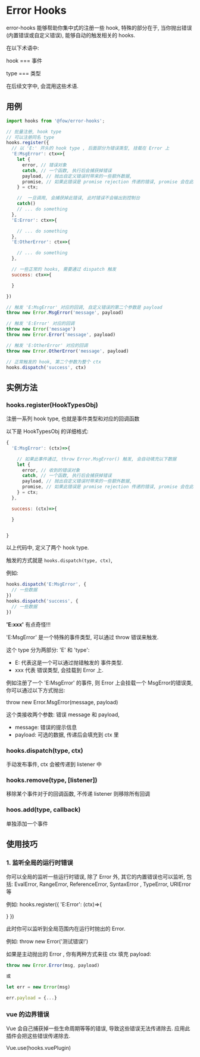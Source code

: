 # Error Hooks

error-hooks 能够帮助你集中式的注册一些 hook, 特殊的部分在于, 当你抛出错误(内置错误或自定义错误), 能够自动的触发相关的 hooks.

在以下术语中:

hook === 事件

type === 类型

在后续文字中, 会混用这些术语.

## 用例

```js
import hooks from '@fow/error-hooks';

// 批量注册, hook type
// 可以注册同名 type
hooks.register({
  // 以 'E:' 开头的 hook type , 后面部分为错误类型, 挂载在 Error 上
  'E:MsgError': ctx=>{
    let {
      error, // 错误对象
      catch, // 一个函数, 执行后会捕获掉错误
      payload, // 抛出自定义错误时带来的一些额外数据, 
      promise, // 如果此错误是 promise rejection 传递的错误, promise 会在此填充
    } = ctx;

    //  一旦调用, 会捕获掉此错误, 此时错误不会输出到控制台
    catch()
    // ... do something
  },
  'E:Error': ctx=>{

    // ... do something
  },
  'E:OtherError': ctx=>{

    // ... do something
  },

  // 一些正常的 hooks, 需要通过 dispatch 触发
  success: ctx=>{

  }

})

// 触发 'E:MsgError' 对应的回调, 自定义错误的第二个参数是 payload
throw new Error.MsgError('message', payload)

// 触发 'E:Error' 对应的回调
throw new Error('message')
throw new Error.Error('message', payload)

// 触发 'E:OtherError' 对应的回调
throw new Error.OtherError('message', payload)

// 正常触发的 hook, 第二个参数为整个 ctx
hooks.dispatch('success', ctx)

```

## 实例方法

### hooks.register(HookTypesObj)

注册一系列 hook type, 也就是事件类型和对应的回调函数

以下是 HookTypesObj 的详细格式:

```js
{
  'E:MsgError': (ctx)=>{

    // 如果此事件通过, throw Error.MsgError() 触发, 会自动填充以下数据
    let {
      error, // 收到的错误对象
      catch, // 一个函数, 执行后会捕获掉错误
      payload, // 抛出自定义错误时带来的一些额外数据, 
      promise, // 如果此错误是 promise rejection 传递的错误, promise 会在此填充
    } = ctx;
  },

  success: (ctx)=>{

  }


}

```

以上代码中, 定义了两个 hook type.

触发的方式就是 `hooks.dispatch(type, ctx)`,

例如: 

```js
hooks.dispatch('E:MsgError', {
  // 一些数据
})
hooks.dispatch('success', {
  // 一些数据
})

```

**'E:xxx'** 有点奇怪!!!

'E:MsgError' 是一个特殊的事件类型, 可以通过 throw 错误来触发.

这个 type 分为两部分: 'E' 和 'type':

* E: 代表这是一个可以通过抛错触发的 事件类型.
* xxx 代表 错误类型, 会挂载到 Error 上.

例如注册了一个 'E:MsgError' 的事件, 则 Error 上会挂载一个 MsgError的错误类, 你可以通过以下方式抛出:

throw new Error.MsgError(message, payload)

这个类接收两个参数: 错误 message 和 payload,

* message: 错误的提示信息
* payload: 可选的数据, 传递后会填充到 ctx 里


### hooks.dispatch(type, ctx)

手动发布事件, ctx 会被传递到 listener 中


### hooks.remove(type, [listener])

移除某个事件对于的回调函数, 不传递 listener 则移除所有回调

### hoos.add(type, callback)

单独添加一个事件



## 使用技巧

### 1. 监听全局的运行时错误

你可以全局的监听一些运行时错误, 除了 Error 外, 其它的内置错误也可以监听, 包括: EvalError, RangeError, ReferenceError, SyntaxError , TypeError, URIError 等

例如: hooks.register({
  'E:Error': (ctx)=>{

  }
})

此时你可以监听到全局范围内在运行时抛出的 Error.

例如: throw new Error('测试错误!')

如果是主动抛出的 Error , 你有两种方式来往 ctx 填充 payload:

```js
throw new Error.Error(msg, payload)

或

let err = new Error(msg)

err.payload = {...}


```

### vue 的边界错误

Vue 会自己捕获掉一些生命周期等等的错误, 导致这些错误无法传递除去. 应用此插件会把这些错误传递除去.

Vue.use(hooks.vuePlugin)